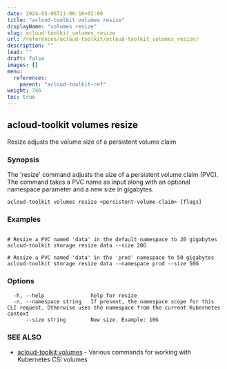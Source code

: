 ```yaml
---
date: 2024-05-06T11:06:16+02:00
title: "acloud-toolkit volumes resize"
displayName: "volumes resize"
slug: acloud-toolkit_volumes_resize
url: /references/acloud-toolkit/acloud-toolkit_volumes_resize/
description: ""
lead: ""
draft: false
images: []
menu:
  references:
    parent: "acloud-toolkit-ref"
weight: 746
toc: true
---
```

## acloud-toolkit volumes resize

Resize adjusts the volume size of a persistent volume claim

### Synopsis

The 'resize' command adjusts the size of a persistent volume claim (PVC). The command takes a PVC name as input along with an optional namespace parameter and a new size in gigabytes.

```
acloud-toolkit volumes resize <persistent-volume-claim> [flags]
```

### Examples

```

# Resize a PVC named 'data' in the default namespace to 20 gigabytes
acloud-toolkit storage resize data --size 20G

# Resize a PVC named 'data' in the 'prod' namespace to 50 gigabytes
acloud-toolkit storage resize data --namespace prod --size 50G	  

```

### Options

```
  -h, --help               help for resize
  -n, --namespace string   If present, the namespace scope for this CLI request. Otherwise uses the namespace from the current Kubernetes context
      --size string        New size. Example: 10G
```

### SEE ALSO

* [acloud-toolkit volumes](/references/acloud-toolkit/acloud-toolkit_volumes/)	 - Various commands for working with Kubernetes CSI volumes

